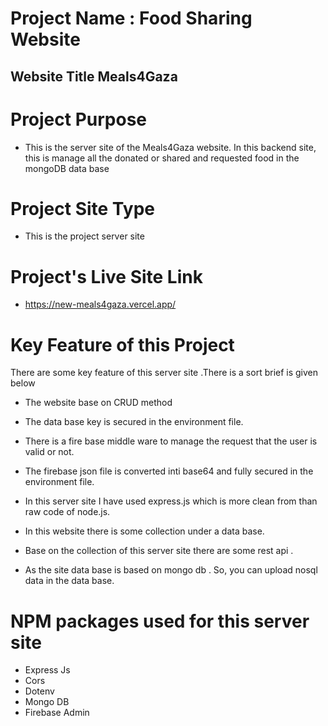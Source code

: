 # Project Name : Food Sharing Website

## Website Title Meals4Gaza

# Project Purpose

- This is the server site of the Meals4Gaza website. In this backend site, this is manage all the donated or shared and requested food in the mongoDB data base

# Project Site Type

- This is the project server site

# Project's Live Site Link

- https://new-meals4gaza.vercel.app/

# Key Feature of this Project

There are some key feature of this server site .There is a sort brief is given below

- The website base on CRUD method

- The data base key is secured in the environment file.

- There is a fire base middle ware to manage the request that the user is valid or not.

- The firebase json file is converted inti base64 and fully secured in the environment file.

- In this server site I have used express.js which is more clean from than raw code of node.js.

- In this website there is some collection under a data base.

- Base on the collection of this server site there are some rest api .

- As the site data base is based on mongo db . So, you can upload nosql data in the data base.

# NPM packages used for this server site

- Express Js
- Cors
- Dotenv
- Mongo DB
- Firebase Admin